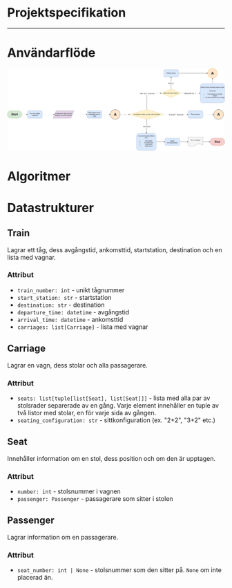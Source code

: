 # Projektspecifikation
***
# Användarflöde
![Användarflöde](./User%20flow.drawio.png)

# Algoritmer


# Datastrukturer

## Train
Lagrar ett tåg, dess avgångstid, ankomsttid, startstation, destination och en lista med vagnar.

### Attribut
- `train_number: int` - unikt tågnummer
- `start_station: str` - startstation
- `destination: str` - destination
- `departure_time: datetime` - avgångstid
- `arrival_time: datetime` - ankomsttid
- `carriages: list[Carriage]` - lista med vagnar


## Carriage
Lagrar en vagn, dess stolar och alla passagerare.

### Attribut
- `seats: list[tuple[list[Seat], list[Seat]]]` - lista med alla par av stolsrader separerade av en gång. Varje element innehåller en tuple av två listor med stolar, en för varje sida av gången.
- `seating_configuration: str` - sittkonfiguration (ex. "2+2", "3+2" etc.)


## Seat
Innehåller information om en stol, dess position och om den är upptagen.

### Attribut
- `number: int` - stolsnummer i vagnen
- `passenger: Passenger` - passagerare som sitter i stolen


## Passenger
Lagrar information om en passagerare.

### Attribut
- `seat_number: int | None` - stolsnummer som den sitter på. `None` om inte placerad än.